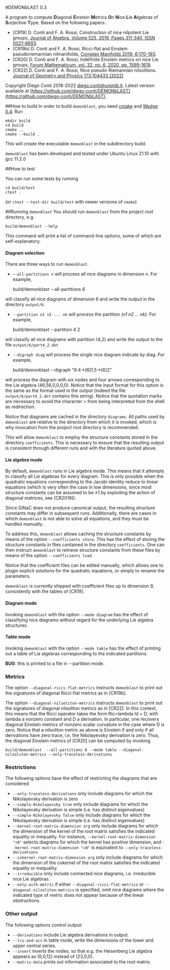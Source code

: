 #DEMONbLAST 0.3

A program to compute **D**iagonal **E**instein **M**etrics **O**n **N**ice **L**ie **A**lgebras of **S**urjective **T**ype.
Based on the following papers:

* \[CR19] D. Conti and F. A. Rossi, Construction of nice nilpotent Lie groups, [Journal of Algebra, Volume 525, 2019, Pages 311-340, ISSN 0021-8693](https://doi.org/10.1016/j.jalgebra.2019.01.020).
* \[CR19b] D. Conti and F. A. Rossi, Ricci-flat and Einstein pseudoriemannian nilmanifolds,  [Complex Manifolds 2019; 6:170-193](
https://doi.org/10.1515/coma-2019-0010).
* \[CR20] D. Conti and F. A. Rossi, Indefinite Einstein metrics on nice Lie groups, [Forum Mathematicum, vol. 32, no. 6, 2020, pp. 1599-1619](https://doi.org/10.1515/forum-2020-0049).
* \[CR22] D. Conti and F. A. Rossi, Nice pseudo-Riemannian nilsolitons. [Journal of Geometry and Physics 173:104433 (2022)](https://doi.org/10.48550/arXiv.2107.07767)

Copyright Diego Conti 2018-2022 diego.conti@unimib.it. Latest version available at [https://github.com/diego-conti/DEMONbLAST](https://github.com/diego-conti/DEMONbLAST).

##How to build
In order to build `demonblast`, you need [cmake](https://cmake.org/) and [Wedge 0.4](https://github.com/diego-conti/wedge). Run

	mkdir build
	cd build
	cmake ..
	cmake --build .
	
This will create the executable `demonblast` in the subdirectory build.
	
`demonblast` has been developed and tested under Ubuntu Linux 21.10 with gcc 11.2.0
	
##How to test

You can run some tests by running

	cd build/test
	ctest .
	
(or `ctest --test-dir build/test` with newer versions of `cmake`)

##Running `demonblast`
You should run `demonblast` from the project root directory, e.g.

	build/demonblast --help

This command will print a list of command-line options, some of which are self-explanatory.

#### Diagram selection
There are three ways to run `demonblast`.

- -`-all-partitions n` will process all nice diagrams in dimension n. For example,

	build/demonblast --all-partitions 6

will classify all nice diagrams of dimension 6 and write the output in the directory `output/6`.

- `--partition n1 n2 ... nk` will process the partition *(n1 n2 ... nk)*. For example,
	
	build/demonblast --partition 4 2

will classify all nice diagrams with partition (4,2) and write the output to the file `output/6/part4_2.dot`

- `--digraph diag` will process the single nice diagram indicate by diag. For example,

	build/demonblast --digraph "6:4->[6]1,5->[6]2"

will process the diagram with six nodes and four arrows corresponding to the Lie algebra (46,56,0,0,0,0). Notice that the input format for this option is the same as the format used in the output (indeed the file `output/6/part4_2.dot` contains this string). Notice that the quotation marks are necessary to avoid the character > from being interpreted from the shell as redirection.

Notice that diagrams are cached in the directory `diagrams`. All paths used by `demonblast` are relative to the directory from which it is invoked, which is why invocation from the project root directory is recommended.

This will allow `demonblast` to employ the structure constants stored in the directory `coefficients`. This is necessary to ensure that the resulting output is consistent through different runs and with the literature quoted above.

#### Lie algebra mode

By default, `demonblast` runs in Lie algebra mode. This means that it attempts to classify all Lie algebras for every diagram. This is only possible when the quadratic equations corresponding to the Jacobi identity reduce to linear equations (which is very often the case in low dimensions, since most structure constants can be assumed to be ±1 by exploiting the action of diagonal matrices, see [CR2019]).

Since GiNaC does not produce canonical output, the resulting structure constants may differ in subsequent runs. Additionally, there are cases in which `demonblast` is not able to solve all equations, and they must be handled manually.

To address this, `demonblast` allows caching the structure constants by means of the option `--coefficients store`. This has the effect of storing the structure constants in files contained in the directory `coefficients`. One can then instruct `demonblast` to retrieve structure constants from these files by means of the option `--coefficients load`. 

Notice that the coefficient files can be edited manually, which allows one to plugin explicit solutions for the quadratic equations, or simply to rename the parameters.

`demonblast` is currently shipped with coefficient files up to dimension 9, consistently with the tables of [CR19].

#### Diagram mode

Invoking `demonblast` with the option `--mode diagram` has the effect of classifying nice diagrams without regard for the underlying Lie algebra structures.

#### Table mode

Invoking `demonblast` with the option `--mode table` has the effect of printing out a table of Lie algebras corresponding to the indicated partitions. 

**BUG**: this is printed to a file in --partition mode.

### Metrics

The option `--diagonal-ricci-flat-metrics` instructs `demonblast` to print out the signatures  of diagonal Ricci-flat metrics as in [CR19b].

The option `--diagonal-nilsoliton-metrics` instructs `demonblast` to print out the signatures of diagonal nilsoliton metrics as in [CR22]. In this context, this means that the Ricci operator takes the form Ric=lambda Id + D, with lambda a nonzero constant and D a derivation. In particular, one recovers diagonal Einstein metrics of nonzero scalar curvature in the case where D is zero. Notice that a nilsoliton metric as above is Einstein if and only if all derivations have zero trace, i.e. the Nikolayevsky derivation is zero. Thus, the diagonal Einstein metrics of [CR20] can be computed by invoking

	build/demonblast  --all-partitions 8 --mode table --diagonal-nilsoliton-metrics --only-traceless-derivations

### Restrictions

The following options have the effect of restricting the diagrams that are considered

- `--only-traceless-derivations` only include diagrams for which the Nikolayevsky derivation is zero
- `--simple-Nikolayevsky true` only include diagrams for which the Nikolayevsky derivation is simple (i.e. has distinct eigenvalues)
- `--simple-Nikolayevsky false` only include diagrams for which the Nikolayevsky derivation is simple (i.e. has distinct eigenvalues)
- `--kernel-root-matrix-dimension arg` only include diagrams for which the dimension of the kernel of the root matrix satisfies the indicated equality or inequality. For instance, 
	`--kernel-root-matrix-dimension ">0"` selects diagrams for which the kernel has positive dimension, and
	`--kernel-root-matrix-dimension "=0"` is equivalent to `--only-traceless-derivations`
- `--cokernel-root-matrix-dimension arg` only include diagrams for which the dimension of the cokernel of the root matrix satisfies the indicated equality or inequality.
- `--irreducible` only include connected nice diagrams, i.e. irreducible nice Lie algebras.
- `--only-with-metric` if either `--diagonal-ricci-flat-metrics` or `--diagonal-nilsoliton-metrics` is specified, omit nice diagrams where the indicated type of metric does not appear because of the linear obstructions.

### Other output

The following options control output:

- `--derivations` 	include Lie algebra derivations in output.
- `--lcs-and-ucs` in table mode, write the dimensions of the lower and upper central series.
- `--invert` inverts the nodes, so that e.g. the Heisenberg Lie algebra appears as (0,0,12) instead of (23,0,0).
- `--matrix-data` prints out information associated to the root matrix.
	